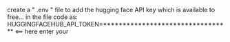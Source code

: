 create a "  .env " file to add the hugging face API key which is available to free...
in the file code as:
HUGGINGFACEHUB_API_TOKEN=*********************************   <== here enter your 
